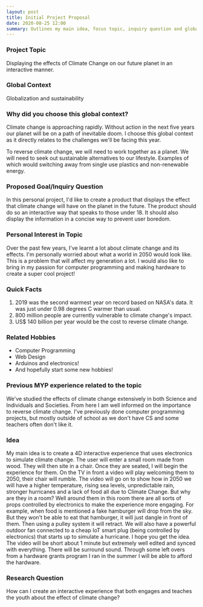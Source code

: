 ```yaml
---
layout: post
title: Initial Project Proposal
date: 2020-08-25 12:00
summary: Outlines my main idea, focus topic, inquiry question and global context.
---
```


### Project Topic

Displaying the effects of Climate Change on our future planet in an interactive manner.

### Global Context

Globalization and sustainability

### Why did you choose this global context?

Climate change is approaching rapidly. Without action in the next five years our planet will be on a path of inevitable doom. I choose this global context as it directly relates to the challenges we'll be facing this year. 

To reverse climate change, we will need to work together as a planet. We will need to seek out sustainable alternatives to our lifestyle. Examples of which would switching away from single use plastics and non-renewable energy.

### Proposed Goal/Inquiry Question

In this personal project, I'd like to create a product that displays the effect that climate change will have on the planet in the future. The product should do so an interactive way that speaks to those under 18. It should also display the information in a concise way to prevent user boredom. 

### Personal Interest in Topic

Over the past few years, I've learnt a lot about climate change and its effects. I'm personally worried about what a world in 2050 would look like. This is a problem that will affect my generation a lot. I would also like to bring in my passion for computer programming and making hardware to create a super cool project!

### Quick Facts

1. 2019 was the second warmest year on record based on NASA's data. It was just under 0.98 degrees C warmer than usual.
2. 800 million people are currently vulnerable to climate change's impact.
3. US$ 140 billion per year would be the cost to reverse climate change.

### Related Hobbies

- Computer Programming
- Web Design
- Arduinos and electronics!
- And hopefully start some new hobbies!

### Previous MYP experience related to the topic

We've studied the effects of climate change extensively in both Science and Individuals and Societies. From here I am well informed on the importance to reverse climate change. I've previously done computer programming projects, but mostly outside of school as we don't have CS and some teachers often don't like it.

### Idea

My main idea is to create a 4D interactive experience that uses electronics to simulate climate change. The user will enter a small room made from wood. They will then site in a chair. Once they are seated, I will begin the experience for them. On the TV in front a video will play welcoming them to 2050, their chair will rumble. The video will go on to show how in 2050 we will have a higher temperature, rising sea levels, unpredictable rain, stronger hurricanes and a lack of food all due to Climate Change. But why are they in a room? Well around them in this room there are all sorts of props controlled by electronics to make the experience more engaging. For example, when food is mentioned a fake hamburger will drop from the sky. But they won't be able to eat that hamburger, it will just dangle in front of them. Then using a pulley system it will retract. We will also have a powerful outdoor fan connected to a cheap IoT smart plug (being controlled by electronics) that starts up to simulate a hurricane. I hope you get the idea. The video will be short about 1 minute but extremely well edited and synced with everything. There will be surround sound. Through some left overs from a hardware grants program I ran in the summer I will be able to afford the hardware.

### Research Question

How can I create an interactive experience that both engages and teaches the youth about the effect of climate change?
